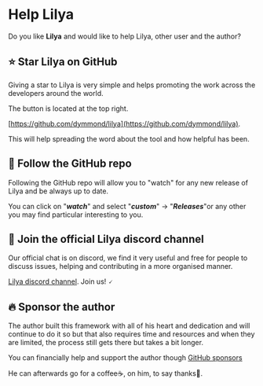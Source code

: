 # Help Lilya

Do you like **Lilya** and would like to help Lilya, other user and the author?

## ⭐ Star **Lilya** on GitHub

Giving a star to Lilya is very simple and helps promoting the work across the developers around the world.

The button is located at the top right.

[https://github.com/dymmond/lilya](https://github.com/dymmond/lilya).

This will help spreading the word about the tool and how helpful has been.

## 👀 Follow the GitHub repo

Following the GitHub repo will allow you to "watch" for any new release of Lilya and be always up to date.

You can click on "***watch***" and select "***custom***" -> "***Releases***"or any other you may find particular
interesting to you.

## 💬 Join the official Lilya discord channel

Our official chat is on discord, we find it very useful and free for people to discuss issues, helping and contributing
in a more organised manner.

<a href="https://discord.gg/eMrM9sWWvu" target="_blank">Lilya discord channel</a>. Join us! 🗸

## 🔥 Sponsor the author

The author built this framework with all of his heart and dedication and will continue to do it so but that also
requires time and resources and when they are limited, the process still gets there but takes a bit longer.

You can financially help and support the author though [GitHub sponsors](https://github.com/sponsors/tarsil)

He can afterwards go for a coffee☕, on him, to say thanks🙏.
